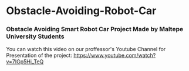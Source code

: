 # Obstacle-Avoiding-Robot-Car
### Obstacle Avoiding Smart Robot Car Project Made by Maltepe University Students
You can watch this video on our proffessor's Youtube Channel for Presentation of the project:
https://www.youtube.com/watch?v=7IGp5Hi_TeQ
